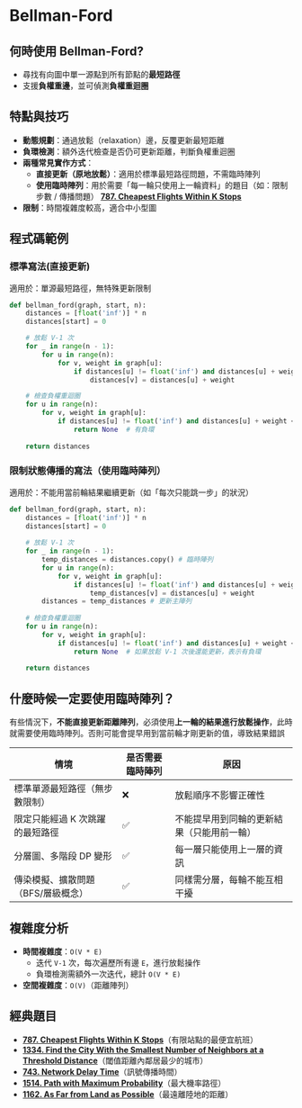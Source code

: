 # Bellman-Ford

## 何時使用 Bellman-Ford?
- 尋找有向圖中單一源點到所有節點的**最短路徑**
- 支援**負權重邊**，並可偵測**負權重迴圈**

## 特點與技巧
- **動態規劃**：通過放鬆（relaxation）邊，反覆更新最短距離
- **負環檢測**：額外迭代檢查是否仍可更新距離，判斷負權重迴圈
- **兩種常見實作方式**：
  - **直接更新（原地放鬆）**：適用於標準最短路徑問題，不需臨時陣列
  - **使用臨時陣列**：用於需要「每一輪只使用上一輪資料」的題目（如：限制步數 / 傳播問題）
   [**787. Cheapest Flights Within K Stops**](https://leetcode.com/problems/cheapest-flights-within-k-stops/)
- **限制**：時間複雜度較高，適合中小型圖

## 程式碼範例

### 標準寫法(直接更新)

適用於：單源最短路徑，無特殊更新限制

```python
def bellman_ford(graph, start, n):
    distances = [float('inf')] * n
    distances[start] = 0

    # 放鬆 V-1 次
    for _ in range(n - 1):
        for u in range(n):
            for v, weight in graph[u]:
                if distances[u] != float('inf') and distances[u] + weight < distances[v]:
                    distances[v] = distances[u] + weight

    # 檢查負權重迴圈
    for u in range(n):
        for v, weight in graph[u]:
            if distances[u] != float('inf') and distances[u] + weight < distances[v]:
                return None  # 有負環
    
    return distances
```

### 限制狀態傳播的寫法（使用臨時陣列）

適用於：不能用當前輪結果繼續更新（如「每次只能跳一步」的狀況）

```python
def bellman_ford(graph, start, n):
    distances = [float('inf')] * n
    distances[start] = 0
    
    # 放鬆 V-1 次
    for _ in range(n - 1):
        temp_distances = distances.copy() # 臨時陣列
        for u in range(n):
            for v, weight in graph[u]:
                if distances[u] != float('inf') and distances[u] + weight < temp_distances[v]:
                    temp_distances[v] = distances[u] + weight
        distances = temp_distances # 更新主陣列
    
    # 檢查負權重迴圈
    for u in range(n):
        for v, weight in graph[u]:
            if distances[u] != float('inf') and distances[u] + weight < distances[v]:
                return None  # 如果放鬆 V-1 次後還能更新，表示有負環
    
    return distances
```

## 什麼時候一定要使用臨時陣列？

有些情況下，**不能直接更新距離陣列**，必須使用**上一輪的結果進行放鬆操作**，此時就需要使用臨時陣列。否則可能會提早用到當前輪才剛更新的值，導致結果錯誤

| 情境 | 是否需要臨時陣列 | 原因 |
|------|------------------|------|
| 標準單源最短路徑（無步數限制） | ❌ | 放鬆順序不影響正確性 |
| 限定只能經過 K 次跳躍的最短路徑 | ✅ | 不能提早用到同輪的更新結果（只能用前一輪） |
| 分層圖、多階段 DP 變形 | ✅ | 每一層只能使用上一層的資訊 |
| 傳染模擬、擴散問題（BFS/層級概念） | ✅ | 同樣需分層，每輪不能互相干擾 |

## 複雜度分析

- **時間複雜度**：`O(V * E)`
  - 迭代 `V-1` 次，每次遍歷所有邊 `E`，進行放鬆操作
  - 負環檢測需額外一次迭代，總計 `O(V * E)`
- **空間複雜度**：`O(V)`（距離陣列）

## 經典題目
- [**787. Cheapest Flights Within K Stops**](https://leetcode.com/problems/cheapest-flights-within-k-stops/)（有限站點的最便宜航班）
- [**1334. Find the City With the Smallest Number of Neighbors at a Threshold Distance**](https://leetcode.com/problems/find-the-city-with-the-smallest-number-of-neighbors-at-a-threshold-distance/)（閾值距離內鄰居最少的城市）
- [**743. Network Delay Time**](https://leetcode.com/problems/network-delay-time/)（訊號傳播時間）
- [**1514. Path with Maximum Probability**](https://leetcode.com/problems/path-with-maximum-probability/)（最大機率路徑）
- [**1162. As Far from Land as Possible**](https://leetcode.com/problems/as-far-from-land-as-possible/)（最遠離陸地的距離）